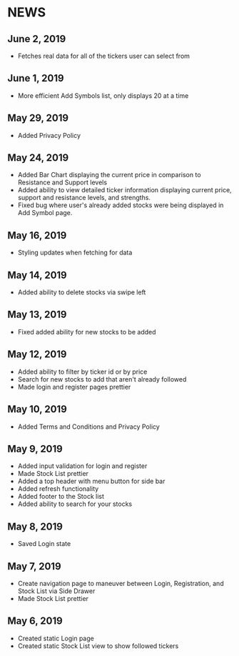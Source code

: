 # NEWS

## June 2, 2019
- Fetches real data for all of the tickers user can select from 

## June 1, 2019
- More efficient Add Symbols list, only displays 20 at a time 

## May 29, 2019
- Added Privacy Policy 

## May 24, 2019
- Added Bar Chart displaying the current price in comparison to Resistance and Support levels
- Added ability to view detailed ticker information displaying current price, support and resistance levels, and strengths.
- Fixed bug where user's already added stocks were being displayed in Add Symbol page. 

## May 16, 2019
- Styling updates when fetching for data

## May 14, 2019
- Added ability to delete stocks via swipe left

## May 13, 2019
- Fixed added ability for new stocks to be added 

## May 12, 2019
- Added ability to filter by ticker id or by price 
- Search for new stocks to add that aren't already followed
- Made login and register pages prettier

## May 10, 2019
- Added Terms and Conditions and Privacy Policy 

## May 9, 2019
- Added input validation for login and register 
- Made Stock List prettier
- Added a top header with menu button for side bar
- Added refresh functionality 
- Added footer to the Stock list 
- Added ability to search for your stocks  

## May 8, 2019
- Saved Login state 

## May 7, 2019
- Create navigation page to maneuver between Login, Registration, and Stock List via Side Drawer
- Made Stock List prettier

## May 6, 2019
- Created static Login page
- Created static Stock List view to show followed tickers